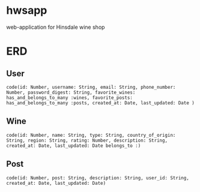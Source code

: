 # hwsapp
web-application for Hinsdale wine shop


# ERD

## User ##
`code(id: Number,
username: String,
email: String,
phone_number: Number,
password_digest: String,
favorite_wines: has_and_belongs_to_many :wines,
favorite_posts: has_and_belongs_to_many :posts,
created_at: Date,
last_updated: Date )`

## Wine ##
`code(id: Number,
name: String,
type: String,
country_of_origin: String,
region: String,
rating: Number,
description: String,
created_at: Date,
last_updated: Date
belongs_to :)`

## Post ##
`code(id: Number,
post: String,
description: String,
user_id: String,
created_at: Date,
last_updated: Date)`
